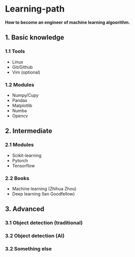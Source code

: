 # Learning-path
**How to become an engineer of machine learning algoorithm.**

## 1. Basic knowledge

### 1.1 Tools
- Linux
- Git/Github
- Vim (optional)

### 1.2 Modules
- Numpy/Cupy
- Pandas
- Matplotlib
- Numba
- Opencv

## 2. Intermediate

### 2.1 Modules
- Scikit-learning
- Pytorch
- Tensorflow

### 2.2 Books
- Machine learning (Zhihua Zhou)
- Deep learning (Ian Goodfellow)

## 3. Advanced

### 3.1 Object detection (traditional)

### 3.2 Object detection (AI)

### 3.2 Something else
